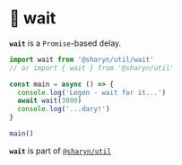 # 🌹 wait

**`wait`** is a `Promise`-based delay.

```js
import wait from '@sharyn/util/wait'
// or import { wait } from '@sharyn/util'

const main = async () => {
  console.log('Legen - wait for it...')
  await wait(3000)
  console.log('...dary!')
}

main()
```

**`wait`** is part of [`@sharyn/util`](https://github.com/sharynjs/sharyn-util/blob/master/README.md)
